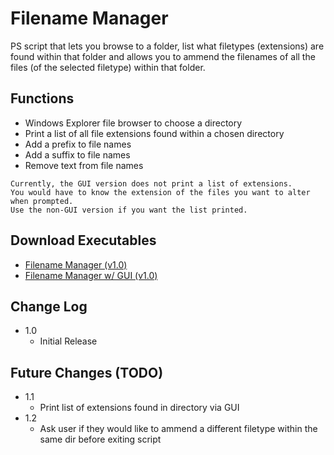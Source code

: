 # Filename Manager

PS script that lets you browse to a folder, list what filetypes (extensions) are found within that folder and allows you to ammend the filenames of all the files (of the selected filetype) within that folder. 

## Functions

* Windows Explorer file browser to choose a directory
* Print a list of all file extensions found within a chosen directory
* Add a prefix to file names
* Add a suffix to file names
* Remove text from file names

```
Currently, the GUI version does not print a list of extensions. 
You would have to know the extension of the files you want to alter when prompted. 
Use the non-GUI version if you want the list printed.
```
## Download Executables
* <a href="https://github.com/need4swede/Powershell-Scripts/releases/download/v1.0/Filename.Manager.exe">Filename Manager (v1.0)</a>
* <a href="https://github.com/need4swede/Powershell-Scripts/releases/download/v1.0/Filename.Manager.GUI.exe">Filename Manager w/ GUI (v1.0)</a>

## Change Log

* 1.0
    * Initial Release

## Future Changes (TODO)

* 1.1
    * Print list of extensions found in directory via GUI
* 1.2
    * Ask user if they would like to ammend a different filetype within the same dir before exiting script
